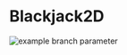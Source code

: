 # Blackjack2D

![example branch parameter](https://github.com/NiglDN/Blackjack2D/actions/workflows/android.yml/badge.svg?branch=master)
